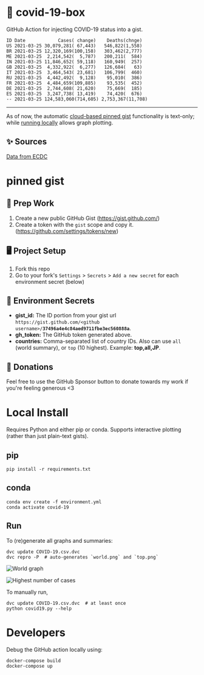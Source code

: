 # 🏥 covid-19-box

GitHub Action for injecting COVID-19 status into a gist.

```
ID Date            Cases( change)    Deaths(chnge)
US 2021-03-25 30,079,281( 67,443)   546,822(1,558)
BR 2021-03-25 12,320,169(100,158)   303,462(2,777)
ME 2021-03-25  2,214,542(  5,787)   200,211(  584)
IN 2021-03-25 11,846,652( 59,118)   160,949(  257)
GB 2021-03-25  4,332,922(  6,277)   126,684(   63)
IT 2021-03-25  3,464,543( 23,681)   106,799(  460)
RU 2021-03-25  4,442,492(  9,128)    95,010(  386)
FR 2021-03-25  4,484,659(109,885)    93,535(  452)
DE 2021-03-25  2,744,608( 21,620)    75,669(  185)
ES 2021-03-25  3,247,738( 13,419)    74,420(  676)
-- 2021-03-25 124,583,060(714,605) 2,753,367(11,708)
```

---

As of now, the automatic [cloud-based pinned gist](#pinned-gist) functionality is text-only;
while [running locally](#local-install) allows graph plotting.

## ✨ Sources

[Data from ECDC](https://www.ecdc.europa.eu/en/publications-data/download-todays-data-geographic-distribution-covid-19-cases-worldwide)

# pinned gist

## 🎒 Prep Work
1. Create a new public GitHub Gist (https://gist.github.com/)
1. Create a token with the `gist` scope and copy it. (https://github.com/settings/tokens/new)

## 🖥 Project Setup
1. Fork this repo
1. Go to your fork's `Settings` > `Secrets` > `Add a new secret` for each environment secret (below)

## 🤫 Environment Secrets
- **gist_id:** The ID portion from your gist url `https://gist.github.com/<github username>/`**`37496a4e4c84aed9711fbe3ec560888a`**.
- **gh_token:** The GitHub token generated above.
- **countries:** Comma-separated list of country IDs. Also can use `all` (world summary), or `top` (10 highest). Example: **top,all,JP**.

## 💸 Donations

Feel free to use the GitHub Sponsor button to donate towards my work if you're feeling generous <3

# Local Install

Requires Python and either pip or conda. Supports interactive plotting (rather than just plain-text gists).

## pip

```
pip install -r requirements.txt
```

## conda

```
conda env create -f environment.yml
conda activate covid-19
```

## Run

To (re)generate all graphs and summaries:

```
dvc update COVID-19.csv.dvc
dvc repro -P  # auto-generates `world.png` and `top.png`
```

![World graph](world.png)

![Highest number of cases](top.png)

To manually run,

```
dvc update COVID-19.csv.dvc  # at least once
python covid19.py --help
```

# Developers

Debug the GitHub action locally using:

```
docker-compose build
docker-compose up
```
